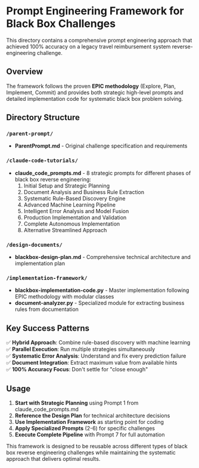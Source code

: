 # Prompt Engineering Framework for Black Box Challenges

This directory contains a comprehensive prompt engineering approach that achieved 100% accuracy on a legacy travel reimbursement system reverse-engineering challenge.

## Overview

The framework follows the proven **EPIC methodology** (Explore, Plan, Implement, Commit) and provides both strategic high-level prompts and detailed implementation code for systematic black box problem solving.

## Directory Structure

### `/parent-prompt/`
- **ParentPrompt.md** - Original challenge specification and requirements

### `/claude-code-tutorials/`  
- **claude_code_prompts.md** - 8 strategic prompts for different phases of black box reverse engineering:
  1. Initial Setup and Strategic Planning
  2. Document Analysis and Business Rule Extraction  
  3. Systematic Rule-Based Discovery Engine
  4. Advanced Machine Learning Pipeline
  5. Intelligent Error Analysis and Model Fusion
  6. Production Implementation and Validation
  7. Complete Autonomous Implementation
  8. Alternative Streamlined Approach

### `/design-documents/`
- **blackbox-design-plan.md** - Comprehensive technical architecture and implementation plan

### `/implementation-framework/`
- **blackbox-implementation-code.py** - Master implementation following EPIC methodology with modular classes
- **document-analyzer.py** - Specialized module for extracting business rules from documentation

## Key Success Patterns

✅ **Hybrid Approach**: Combine rule-based discovery with machine learning  
✅ **Parallel Execution**: Run multiple strategies simultaneously  
✅ **Systematic Error Analysis**: Understand and fix every prediction failure  
✅ **Document Integration**: Extract maximum value from available hints  
✅ **100% Accuracy Focus**: Don't settle for "close enough"

## Usage

1. **Start with Strategic Planning** using Prompt 1 from claude_code_prompts.md
2. **Reference the Design Plan** for technical architecture decisions
3. **Use Implementation Framework** as starting point for coding
4. **Apply Specialized Prompts** (2-6) for specific challenges
5. **Execute Complete Pipeline** with Prompt 7 for full automation

This framework is designed to be reusable across different types of black box reverse engineering challenges while maintaining the systematic approach that delivers optimal results.